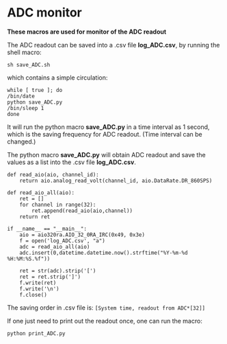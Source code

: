 # ADC monitor

**These macros are used for monitor of the ADC readout**


The ADC readout can be saved into a .csv file **log_ADC.csv**, 
by running the shell macro: 

`sh save_ADC.sh`

which contains a simple circulation:
```
while [ true ]; do 
/bin/date
python save_ADC.py
/bin/sleep 1
done
```
It will run the python macro **save_ADC.py** in a time interval as 1 second, which is the saving frequency for ADC readout. (Time interval can be changed.)

The python macro **save_ADC.py** will obtain ADC readout and save the values as a list into the .csv file **log_ADC.csv**.
```
def read_aio(aio, channel_id):
    return aio.analog_read_volt(channel_id, aio.DataRate.DR_860SPS)

def read_aio_all(aio):
    ret = []
    for channel in range(32):
        ret.append(read_aio(aio,channel))
    return ret

if __name__ == "__main__":
    aio = aio320ra.AIO_32_0RA_IRC(0x49, 0x3e)
    f = open('log_ADC.csv', "a")
    adc = read_aio_all(aio)
    adc.insert(0,datetime.datetime.now().strftime("%Y-%m-%d %H:%M:%S.%f"))

    ret = str(adc).strip('[')
    ret = ret.strip(']')
    f.write(ret)
    f.write('\n')
    f.close()
```

The saving order in .csv file is:
`[System time, readout from ADC*[32]]`

If one just need to print out the readout once, one can run the macro:

`python print_ADC.py`

